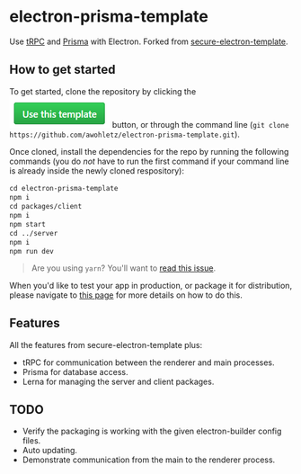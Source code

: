 # electron-prisma-template
Use [tRPC](https://trpc.io/) and [Prisma](https://www.prisma.io/) with Electron. Forked from [secure-electron-template](https://github.com/reZach/secure-electron-template).

## How to get started
To get started, clone the repository by clicking the ![Use this template](https://github.com/awohletz/electron-prisma-template/blob/master/packages/server/docs/imgs/usethistemplate.png "Use this template") button, or through the command line (`git clone https://github.com/awohletz/electron-prisma-template.git`). 

Once cloned, install the dependencies for the repo by running the following commands (you do _not_ have to run the first command if your command line is already inside the newly cloned respository):

```
cd electron-prisma-template
npm i
cd packages/client
npm i
npm start
cd ../server
npm i
npm run dev
```

> Are you using `yarn`? You'll want to [read this issue](https://github.com/reZach/secure-electron-template/issues/62).

When you'd like to test your app in production, or package it for distribution, please navigate to [this page](https://github.com/awohletz/electron-prisma-template/blob/master/packages/server/docs/scripts.md) for more details on how to do this.

## Features
All the features from secure-electron-template plus:
- tRPC for communication between the renderer and main processes.
- Prisma for database access.
- Lerna for managing the server and client packages.

## TODO
- Verify the packaging is working with the given electron-builder config files.
- Auto updating.
- Demonstrate communication from the main to the renderer process.
